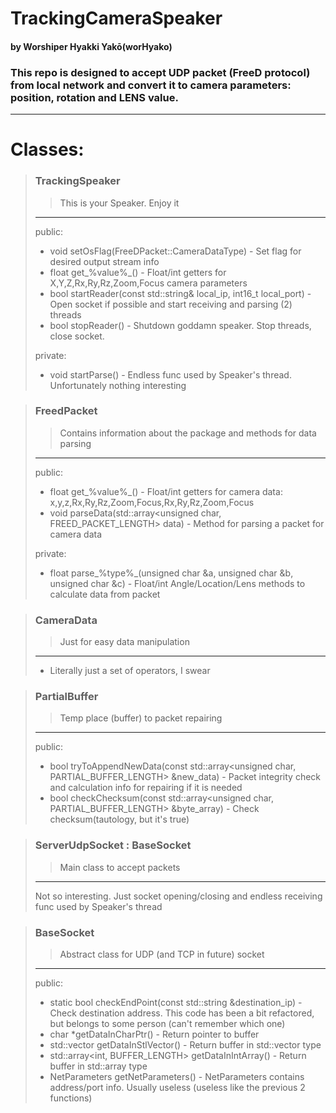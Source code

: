 # TrackingCameraSpeaker
#### by Worshiper Hyakki Yakō(worHyako)
### This repo is designed to accept UDP packet (FreeD protocol) from local network and convert it to camera parameters: position, rotation and LENS value.

---

# Classes:
> ### TrackingSpeaker
>> This is your Speaker. Enjoy it
> ---
> public:
> * void setOsFlag(FreeDPacket::CameraDataType) - Set flag for desired output stream info
> * float get_%value%_() - Float/int getters for X,Y,Z,Rx,Ry,Rz,Zoom,Focus camera parameters
> * bool startReader(const std::string& local_ip, int16_t local_port) - Open socket if possible and start receiving and parsing (2) threads
> * bool stopReader() - Shutdown goddamn speaker. Stop threads, close socket.
> 
> private:
> * void startParse() - Endless func used by Speaker's thread. Unfortunately nothing interesting

> ### FreedPacket
>> Contains information about the package and methods for data parsing
> ---
> public:
> * float get_%value%_() - Float/int getters for camera data: x,y,z,Rx,Ry,Rz,Zoom,Focus,Rx,Ry,Rz,Zoom,Focus 
> * void parseData(std::array<unsigned char, FREED_PACKET_LENGTH> data) - Method for parsing a packet for camera data
> 
> private:
> * float parse_%type%_(unsigned char &a, unsigned char &b, unsigned char &c) - Float/int Angle/Location/Lens methods to calculate data from packet

> ### CameraData
>> Just for easy data manipulation
> ---
> * Literally just a set of operators, I swear

> ### PartialBuffer
>> Temp place (buffer) to packet repairing
> ---
> public:
> * bool tryToAppendNewData(const std::array<unsigned char, PARTIAL_BUFFER_LENGTH> &new_data) - Packet integrity check and calculation info for repairing if it is needed
> * bool checkChecksum(const std::array<unsigned char, PARTIAL_BUFFER_LENGTH> &byte_array) - Check checksum(tautology, but it's true)

> ### ServerUdpSocket : BaseSocket
>> Main class to accept packets
> ---
> Not so interesting. Just socket opening/closing and endless receiving func used by Speaker's thread 

> ### BaseSocket
>> Abstract class for UDP (and TCP in future) socket
> ---
> public:
> * static bool checkEndPoint(const std::string &destination_ip) - Check destination address. This code has been a bit refactored, but belongs to some person (can't remember which one)
> * char *getDataInCharPtr() - Return pointer to buffer
> * std::vector<byte> getDataInStlVector() - Return buffer in std::vector type
> * std::array<int, BUFFER_LENGTH> getDataInIntArray() - Return buffer in std::array type
> * NetParameters getNetParameters() - NetParameters contains address/port info. Usually useless (useless like the previous 2 functions)
